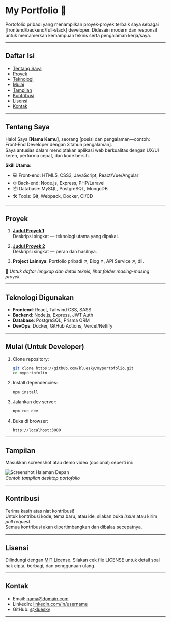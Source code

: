 
# My Portfolio 🚀

Portofolio pribadi yang menampilkan proyek-proyek terbaik saya sebagai [frontend/backend/full‑stack] developer. Didesain modern dan responsif untuk memamerkan kemampuan teknis serta pengalaman kerja/saya.

---

## Daftar Isi

- [Tentang Saya](#tentang-saya)  
- [Proyek](#proyek)  
- [Teknologi](#teknologi)  
- [Mulai](#mulai)  
- [Tampilan](#tampilan)  
- [Kontribusi](#kontribusi)  
- [Lisensi](#lisensi)  
- [Kontak](#kontak)

---

## Tentang Saya

Halo! Saya **[Nama Kamu]**, seorang [posisi dan pengalaman—contoh: Front‑End Developer dengan 3 tahun pengalaman].  
Saya antusias dalam menciptakan aplikasi web berkualitas dengan UX/UI keren, performa cepat, dan kode bersih.

**Skill Utama**:

- 💻 Front-end: HTML5, CSS3, JavaScript, React/Vue/Angular  
- ⚙️ Back-end: Node.js, Express, PHP/Laravel  
- 📦 Database: MySQL, PostgreSQL, MongoDB  
- 🛠️ Tools: Git, Webpack, Docker, CI/CD

---

## Proyek

1. **[Judul Proyek 1](link-ke-live-or-demo)**  
   Deskripsi singkat — teknologi utama yang dipakai.

2. **[Judul Proyek 2](link)**  
   Deskripsi singkat — peran dan hasilnya.

3. **Project Lainnya**: Portfolio pribadi ↗, Blog ↗, API Service ↗, dll.

📌 *Untuk daftar lengkap dan detail teknis, lihat folder masing-masing proyek.*

---

## Teknologi Digunakan

- **Frontend**: React, Tailwind CSS, SASS  
- **Backend**: Node.js, Express, JWT Auth  
- **Database**: PostgreSQL, Prisma ORM  
- **DevOps**: Docker, GitHub Actions, Vercel/Netlify

---

## Mulai (Untuk Developer)

1. Clone repository:
   ```bash
   git clone https://github.com/kluesky/myportofolio.git
   cd myportofolio
   ```
2. Install dependencies:
   ```bash
   npm install
   ```
3. Jalankan dev server:
   ```bash
   npm run dev
   ```
4. Buka di browser:
   ```
   http://localhost:3000
   ```

---

## Tampilan

Masukkan screenshot atau demo video (opsional) seperti ini:

![Screenshot Halaman Depan](./screenshots/home.png)  
*Contoh tampilan desktop portofolio*

---

## Kontribusi

Terima kasih atas niat kontribusi!  
Untuk kontribusi kode, tema baru, atau ide, silakan buka *issue* atau kirim *pull request*.  
Semua kontribusi akan dipertimbangkan dan dibalas secepatnya.

---

## Lisensi

Dilindungi dengan [MIT License](./LICENSE). Silakan cek file LICENSE untuk detail soal hak cipta, berbagi, dan penggunaan ulang.

---

## Kontak

- Email: nama@domain.com  
- LinkedIn: [linkedin.com/in/username](https://linkedin.com/in/username)  
- GitHub: [@kluesky](https://github.com/kluesky)  

---

<?= `Terima kasih sudah mampir! 🎉` ?>
